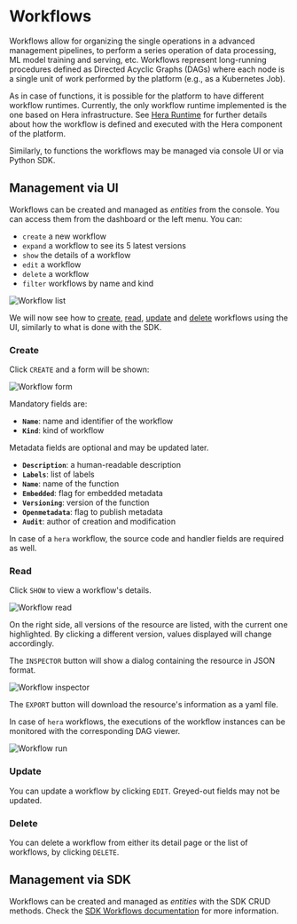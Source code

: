 # Workflows

Workflows allow for organizing the single operations in a advanced management pipelines, to perform a series operation of data processing, ML model training and serving, etc. Workflows represent long-running procedures defined as Directed Acyclic Graphs (DAGs) where each node is a single unit of work performed by the platform (e.g., as a Kubernetes Job).

As in case of functions, it is possible for the platform to have different workflow runtimes. Currently, the only workflow runtime implemented is the one based on Hera infrastructure. See [Hera Runtime](../runtimes/hera/overview.md) for further details about how the workflow is defined and executed with the Hera component of the platform.

Similarly, to functions the workflows may be managed via console UI or via Python SDK.

## Management via UI

Workflows can be created and managed as *entities* from the console. You can access them from the dashboard or the left menu. You can:

- `create` a new workflow
- `expand` a workflow to see its 5 latest versions
- `show` the details of a workflow
- `edit` a workflow
- `delete` a workflow
- `filter` workflows by name and kind

![Workflow list](../images/console/workflow-list.png)

We will now see how to [create](#create), [read](#read), [update](#update) and [delete](#delete) workflows using the UI, similarly to what is done with the SDK.

### Create

Click `CREATE` and a form will be shown:

![Workflow form](../images/console/workflow-form.png)

Mandatory fields are:

- **`Name`**: name and identifier of the workflow
- **`Kind`**: kind of workflow

Metadata fields are optional and may be updated later.

- **`Description`**: a human-readable description
- **`Labels`**: list of labels
- **`Name`**: name of the function
- **`Embedded`**: flag for embedded metadata
- **`Versioning`**: version of the function
- **`Openmetadata`**: flag to publish metadata
- **`Audit`**: author of creation and modification

In case of a `hera` workflow, the source code and handler fields are required as well.

### Read

Click `SHOW` to view a workflow's details.

![Workflow read](../images/console/workflow-read.png)

On the right side, all versions of the resource are listed, with the current one highlighted. By clicking a different version, values displayed will change accordingly.

The `INSPECTOR` button will show a dialog containing the resource in JSON format.

![Workflow inspector](../images/console/workflow-inspector.png)

The `EXPORT` button will download the resource's information as a yaml file.

In case of ``hera`` workflows, the executions of the workflow instances can be monitored with the corresponding DAG viewer.

![Workflow run](../images/scenario-etl/pipeline.png)

### Update

You can update a workflow by clicking `EDIT`. Greyed-out fields may not be updated.

### Delete

You can delete a workflow from either its detail page or the list of workflows, by clicking `DELETE`.

## Management via SDK

Workflows can be created and managed as *entities* with the SDK CRUD methods.
Check the [SDK Workflows documentation](https://scc-digitalhub.github.io/sdk-docs/objects/workflow/entity/) for more information.

